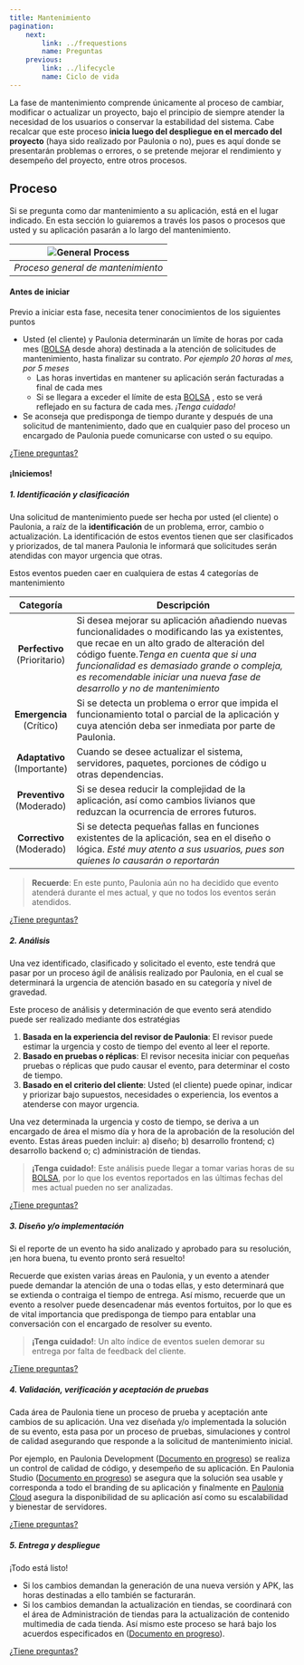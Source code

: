 ```yaml
---
title: Mantenimiento
pagination:
    next:
        link: ../frequestions
        name: Preguntas
    previous:
        link: ../lifecycle
        name: Ciclo de vida
---
```


La fase de mantenimiento comprende únicamente al proceso de cambiar, modificar o actualizar un proyecto, bajo el principio de siempre atender la necesidad de los usuarios o conservar la estabilidad del sistema. Cabe recalcar que este proceso **inicia luego del despliegue en el mercado del proyecto** (haya sido realizado por Paulonia o no), pues es aquí donde se presentarán problemas o errores, o se pretende mejorar el rendimiento y desempeño del proyecto, entre otros procesos.

## Proceso
Si se pregunta como dar mantenimiento a su aplicación, está en el lugar indicado. En esta sección lo guiaremos a través los pasos o procesos que usted y su aplicación pasarán a lo largo del mantenimiento.


|![General Process](../../../images/MaintenanceProcess.png "Maintenance process")|
|:--:|
|*Proceso general de mantenimiento*|


#### Antes de iniciar
Previo a iniciar esta fase, necesita tener conocimientos de los siguientes puntos
+ Usted (el cliente) y Paulonia determinarán un límite de horas por cada mes ([BOLSA](../frequestions/#%C2%BFqu%C3%A9-es-una-bolsa) desde ahora) destinada a la atención de solicitudes de mantenimiento, hasta finalizar su contrato. *Por ejemplo 20 horas al mes, por 5 meses*
    + Las horas invertidas en mantener su aplicación serán facturadas a final de cada mes
    + Si se llegara a exceder el límite de esta [BOLSA](../frequestions/#%C2%BFqu%C3%A9-es-una-bolsa) , esto se verá reflejado en su factura de cada mes. *¡Tenga cuidado!*
+ Se aconseja que predisponga de tiempo durante y después de una solicitud de mantenimiento, dado que en cualquier paso del proceso un encargado de Paulonia puede comunicarse con usted o su equipo.

[¿Tiene preguntas?](../frequestions/#1-conceptos-generales)

#### ¡Iniciemos!

##### 1. Identificación y clasificación
Una solicitud de mantenimiento puede ser hecha por usted (el cliente) o Paulonia, a raíz de la **identificación** de un problema, error, cambio o actualización. La identificación de estos eventos tienen que ser clasificados y priorizados, de tal manera Paulonia le informará que solicitudes serán atendidas con mayor urgencia que otras. 

Estos eventos pueden caer en cualquiera de estas 4 categorías de mantenimiento


| Categoría     | Descripción   |
| :-:             | -             |
| **Perfectivo**<br />(Prioritario)   | Si desea mejorar su aplicación añadiendo nuevas funcionalidades o modificando las ya existentes, que recae en un alto grado de alteración del código fuente.*Tenga en cuenta que si una funcionalidad es demasiado grande o compleja, es recomendable iniciar una nueva fase de desarrollo y no de mantenimiento* |
| **Emergencia**<br />(Crítico)    | Si se detecta un problema o error que impida el funcionamiento total o parcial de la aplicación y cuya atención deba ser inmediata por parte de Paulonia.|
| **Adaptativo**<br />(Importante)    | Cuando se desee actualizar el sistema, servidores, paquetes, porciones de código u otras dependencias.|
| **Preventivo**<br />(Moderado)    | Si se desea reducir la complejidad de la aplicación, así como cambios livianos que reduzcan la ocurrencia de errores futuros.|
| **Correctivo**<br />(Moderado)    | Si se detecta pequeñas fallas en funciones existentes de la aplicación, sea en el diseño o lógica. *Esté muy atento a sus usuarios, pues son quienes lo causarán o reportarán*|

> **Recuerde**: En este punto, Paulonia aún no ha decidido que evento atenderá durante el mes actual, y que no todos los eventos serán atendidos. 

[¿Tiene preguntas?](../frequestions/#identificaci%C3%B3n-y-clasificaci%C3%B3n)

##### 2. Análisis

Una vez identificado, clasificado y solicitado el evento, este tendrá que pasar por un proceso ágil de análisis realizado por Paulonia, en el cual se determinará la urgencia de atención basado en su categoría y nivel de gravedad. 

Este proceso de análisis y determinación de que evento será atendido puede ser realizado mediante dos estratégias
1. **Basada en la experiencia del revisor de Paulonia**: El revisor puede estimar la urgencia y costo de tiempo del evento al leer el reporte.
2. **Basado en pruebas o réplicas**: El revisor necesita iniciar con pequeñas pruebas o réplicas que pudo causar el evento, para determinar el costo de tiempo.
3. **Basado en el criterio del cliente**: Usted (el cliente) puede opinar, indicar y priorizar bajo supuestos, necesidades o experiencia, los eventos a atenderse con mayor urgencia.

Una vez determinada la urgencia y costo de tiempo, se deriva a un encargado de área el mismo día y hora de la aprobación de la resolución del evento. Estas áreas pueden incluir: a) diseño; b) desarrollo frontend; c) desarrollo backend o; c) administración de tiendas.  

> **¡Tenga cuidado!**: Este análisis puede llegar a tomar varias horas de su [BOLSA](../frequestions/#%C2%BFqu%C3%A9-es-una-bolsa), por lo que los eventos reportados en las últimas fechas del mes actual pueden no ser analizadas.

[¿Tiene preguntas?](../frequestions/#an%C3%A1lisis)

##### 3. Diseño y/o implementación
Si el reporte de un evento ha sido analizado y aprobado para su resolución, ¡en hora buena, tu evento pronto será resuelto!

Recuerde que existen varias áreas en Paulonia, y un evento a atender puede demandar la atención de una o todas ellas, y esto determinará que se extienda o contraiga el tiempo de entrega. Así mismo, recuerde que un evento a resolver puede desencadenar más eventos fortuitos, por lo que es de vital importancia que predisponga de tiempo para entablar una conversación con el encargado de resolver su evento.

> **¡Tenga cuidado!**: Un alto índice de eventos suelen demorar su entrega por falta de feedback del cliente.

[¿Tiene preguntas?](../frequestions/#dise%C3%B1o-yo-implementaci%C3%B3n)


##### 4. Validación, verificación y aceptación de pruebas
Cada área de Paulonia tiene un proceso de prueba y aceptación ante cambios de su aplicación. Una vez diseñada y/o implementada la solución de su evento, esta pasa por un proceso de pruebas, simulaciones y control de calidad asegurando que responde a la solicitud de mantenimiento inicial. 

Por ejemplo, en Paulonia Development ([Documento en progreso](https://paulonia.atlassian.net/browse/TOMENTOSA-1631)) se realiza un control de calidad de código, y desempeño de  su aplicación. En Paulonia Studio ([Documento en progreso](https://paulonia.atlassian.net/browse/TOMENTOSA-1632)) se asegura que la solución sea usable y corresponda a todo el branding de su aplicación y finalmente en [Paulonia Cloud](/{{site.handbooks_path}}/backend/procesos/mantenimiento) asegura la disponibilidad de su aplicación así como su escalabilidad y bienestar de servidores.

[¿Tiene preguntas?](../frequestions/#validaci%C3%B3n-verificaci%C3%B3n-y-aceptaci%C3%B3n-de-pruebas)

##### 5. Entrega y despliegue
¡Todo está listo!

+ Si los cambios demandan la generación de una nueva versión y APK, las horas destinadas a ello también se facturarán.
+ Si los cambios demandan la actualización en tiendas, se coordinará con el área de Administración de tiendas para la actualización de contenido multimedia de cada tienda. Así mismo este proceso se hará bajo los acuerdos especificados en ([Documento en progreso](https://paulonia.atlassian.net/browse/TOMENTOSA-1633)).

[¿Tiene preguntas?](../frequestions/#entrega-y-despliegue)
